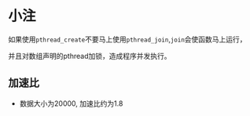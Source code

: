 小注
===

如果使用`pthread_create`不要马上使用`pthread_join`,`join`会使函数马上运行，

并且对数组声明的pthread加锁，造成程序并发执行。

加速比
---

- 数据大小为20000, 加速比约为1.8
